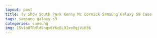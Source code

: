 ```yaml
---
layout: post
title: Tv Show South Park Kenny Mc Cormick Samsung Galaxy S9 Case
tags: samsung galaxy s9
categories: samsung
img: 15v1o0TRdld8nqx6Y6cBL9IxoRqjViH36
---
```

